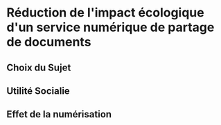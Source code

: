 # Réduction de l'impact écologique d'un service numérique de partage de documents

## Choix du Sujet

## Utilité Socialie

## Effet de la numérisation
